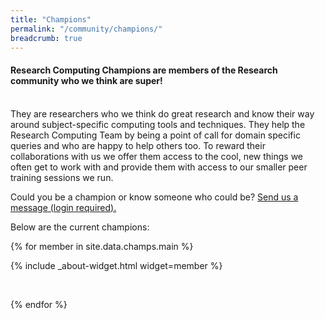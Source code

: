 ```yaml
---
title: "Champions"
permalink: "/community/champions/"
breadcrumb: true
---
```


#### Research Computing Champions are members of the Research community who we think are super!
<br>
They are researchers who we think do great research and know their way around subject-specific computing tools and techniques. They help the Research Computing Team by being a point of call for domain specific queries and who are happy to help others too. To reward their collaborations with us we offer them access to the cool, new things we often get to work with and provide them with access to our smaller peer training sessions we run.

Could you be a champion or know someone who could be? [Send us a message (login required).](https://it.leeds.ac.uk/it?id=sc_cat_item&sys_id=7587b2530f675f00a82247ece1050eda)

Below are the current champions:

{% for member in site.data.champs.main %}

  {% include _about-widget.html widget=member %}

  <br>

{% endfor %}
